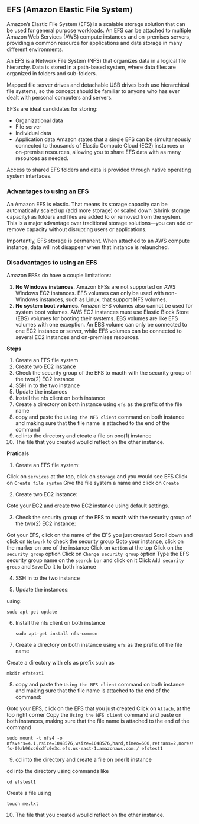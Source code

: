## EFS (Amazon Elastic File System)

Amazon’s Elastic File System (EFS) is a scalable storage solution that can be used for general purpose workloads. An EFS can be attached to multiple Amazon Web Services (AWS) compute instances and on-premises servers, providing a common resource for applications and data storage in many different environments.

An EFS is a Network File System (NFS) that organizes data in a logical file hierarchy. Data is stored in a path-based system, where data files are organized in folders and sub-folders.

Mapped file server drives and detachable USB drives both use hierarchical file systems, so the concept should be familiar to anyone who has ever dealt with personal computers and servers.

EFSs are ideal candidates for storing:

* Organizational data
* File server
* Individual data
* Application data
Amazon states that a single EFS can be simultaneously connected to thousands of Elastic Compute Cloud (EC2) instances or on-premise resources, allowing you to share EFS data with as many resources as needed.

Access to shared EFS folders and data is provided through native operating system interfaces.
### Advantages to using an EFS
An Amazon EFS is elastic. That means its storage capacity can be automatically scaled up (add more storage) or scaled down (shrink storage capacity) as folders and files are added to or removed from the system. This is a major advantage over traditional storage solutions—you can add or remove capacity without disrupting users or applications.

Importantly, EFS storage is permanent. When attached to an AWS compute instance, data will not disappear when that instance is relaunched.
### Disadvantages to using an EFS
Amazon EFSs do have a couple limitations:

1. **No Windows instances**. Amazon EFSs are not supported on AWS Windows EC2 instances. EFS volumes can only be used with non-Windows instances, such as Linux, that support NFS volumes.
2. **No system boot volumes**. Amazon EFS volumes also cannot be used for system boot volumes. AWS EC2 instances must use Elastic Block Store (EBS) volumes for booting their systems. EBS volumes are like EFS volumes with one exception. An EBS volume can only be connected to one EC2 instance or server, while EFS volumes can be connected to several EC2 instances and on-premises resources.

**Steps**
1. Create an EFS file system
2. Create two EC2 instance
3. Check the security group of the EFS to macth with the security group of the two(2) EC2 instance
4. SSH in to the two instance
5. Update the instances
6. Install the nfs client on both instance
7. Create a directory on both instance using `efs` as the prefix of the file name
8. copy and paste the `Using the NFS client` command on both instance and making sure that the file name is attached to the end of the command
9. cd into the directory and cteate a file on one(1) instance
10. The file that you created woulld reflect on the other instance.


**Praticals**
1. Create an EFS file system:

Click on `services` at the top, click on `storage` and you would see EFS
Click on `Create file system`
Give the file system a name and click on `Create`

2. Create two EC2 instance:

Goto your EC2 and create two EC2 instance using default settings.

3. Check the security group of the EFS to macth with the security group of the two(2) EC2 instance:

Got your EFS, click on the name of the EFS you just created
Scroll down and click on `Network` to check the security group
Goto your instance, click on the marker on one of the instance
Click on `Action` at the top
Click on the `security group` option
Click on `Change security group` option
Type the EFS security group name on the `search bar` and click on it
Click `Add security group` and `Save`
Do it to both instance

4. SSH in to the two instance

5. Update the instances:

using:

    sudo apt-get update


6. Install the nfs client on both instance


       sudo apt-get install nfs-common

7. Create a directory on both instance using `efs` as the prefix of the file name

Create a directory with efs as prefix such as 

    mkdir efstest1 

8. copy and paste the `Using the NFS client` command on both instance and making sure that the file name is attached to the end of the command:

Goto your EFS, click on the EFS that you just created
Click on `Attach`, at the top right corner
Copy the `Using the NFS client` command and paste on both instances, making sure that the file name is attached to the end of the command

    sudo mount -t nfs4 -o nfsvers=4.1,rsize=1048576,wsize=1048576,hard,timeo=600,retrans=2,noresvport fs-09ab96cc6cdfc0e3c.efs.us-east-1.amazonaws.com:/ efstest1

9. cd into the directory and create a file on one(1) instance

cd into the directory using commands like

    cd efstest1

Create a file using

    touch me.txt

10. The file that you created woulld reflect on the other instance.
